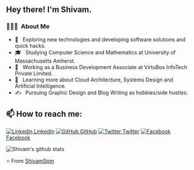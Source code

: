 <h2> Hey there! I'm Shivam.</h2>

<h3> 👨🏻‍💻 &nbsp;About Me </h3>

- 🤔 &nbsp; Exploring new technologies and developing software solutions and quick hacks.
- 🎓 &nbsp; Studying Computer Science and Mathematics at University of Massachusetts Amherst.
- 💼 &nbsp; Working as a Business Development Associate at VirtuBox InfoTech Private Limited.
- 🌱 &nbsp; Learning more about Cloud Architecture, Systems Design and Artificial Intelligence.
- ✍️ &nbsp; Pursuing Graphic Design and Blog Writing as hobbies/side hustles.

## 📫 How to reach me: 
[![Linkedin](https://i.stack.imgur.com/gVE0j.png) LinkedIn](https://www.linkedin.com/in/shivam-mahajan-935278178/) [![GitHub](https://i.stack.imgur.com/tskMh.png) GitHub](https://github.com/ShivamSpm) [![Twitter](http://i.imgur.com/wWzX9uB.png) Twitter](https://twitter.com/ShivamM49668640) [![Facebook](http://i.imgur.com/fep1WsG.png) Facebook](https://www.facebook.com/shivam.mahajan.758)

![Shivam's github stats](https://github-readme-stats.vercel.app/api?username=ShivamSpm&show_icons=true&theme=dark)

⭐️ From [ShivamSpm](https://github.com/ShivamSpm)
